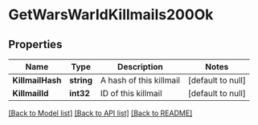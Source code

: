 # GetWarsWarIdKillmails200Ok

## Properties
Name | Type | Description | Notes
------------ | ------------- | ------------- | -------------
**KillmailHash** | **string** | A hash of this killmail | [default to null]
**KillmailId** | **int32** | ID of this killmail | [default to null]

[[Back to Model list]](../README.md#documentation-for-models) [[Back to API list]](../README.md#documentation-for-api-endpoints) [[Back to README]](../README.md)

